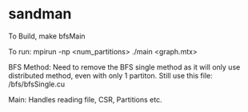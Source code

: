 # sandman

To Build,
   make bfsMain

To run:
   mpirun -np <num_partitions> ./main <graph.mtx>

BFS Method:
Need to remove the BFS single method as it will only use distributed method, even with only 1 partiton.
Still use this file:
/bfs/bfsSingle.cu

Main:
Handles reading file, CSR, Partitions etc.
